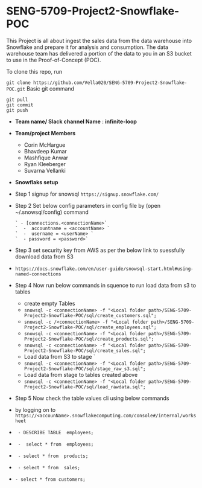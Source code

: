 
# SENG-5709-Project2-Snowflake-POC 
This Project is all about ingest the sales data from the data warehouse
into Snowflake and prepare it for analysis and consumption. The data warehouse team has delivered a
portion of the data to you in an S3 bucket to use in the Proof-of-Concept (POC).


To clone this repo, run 

`git clone https://github.com/Vella020/SENG-5709-Project2-Snowflake-POC.git`
Basic git command
```
git pull
git commit
git push
```

- **Team name/ Slack channel Name** : **infinite-loop**

- **Team/project Members**
   - Corin McHargue
   - Bhavdeep Kumar
   - Mashfique Anwar
   - Ryan Kleeberger
   - Suvarna Vellanki

- **Snowflaks setup**
- Step 1 signup for snowsql `https://signup.snowflake.com/`
- Step 2 Set below config parameters in config file by (open ~/.snowsql/config) command

      ` - [connections.<connectionName>`
      `  -  accountname = <accountName> `
      `  -  username = <userName> `
      `  - password = <password>`

- Step 3 set security key from AWS as per the below link to suessfully download data from S3
-  `https://docs.snowflake.com/en/user-guide/snowsql-start.html#using-named-connections`

- Step 4 Now run below commands in squence to run load data from s3 to tables
  - create empty Tables
  - `snowsql -c <connectionName> -f "<Local folder path>/SENG-5709-Project2-Snowflake-POC/sql/create_customers.sql";`
  - `snowsql -c /<connectionName> -f "<Local folder path>/SENG-5709-Project2-Snowflake-POC/sql/create_employees.sql";`
  - `snowsql -c <connectionName> -f "<Local folder path>/SENG-5709-Project2-Snowflake-POC/sql/create_products.sql";`
  - `snowsql -c <connectionName> -f "<Local folder path>/SENG-5709-Project2-Snowflake-POC/sql/create_sales.sql";`
  - Load data from S3 to stage `
  - `snowsql -c <connectionName> -f "<Local folder path>/SENG-5709-Project2-Snowflake-POC/sql/stage_raw_s3.sql";`
  -   Load data from stage to tables created above 
  - `snowsql -c <connectionName> -f "<Local folder path>/SENG-5709-Project2-Snowflake-POC/sql/load_rawdata.sql";`




- Step 5 Now check the table values cli using below commands
- by logging on to `https://<accounName>.snowflakecomputing.com/console#/internal/worksheet`
- ` - DESCRIBE TABLE  employees;`
- ` -  select * from  employees;`
- ` - select * from  products;`
- ` - select * from  sales;`
 - `- select * from customers; `
